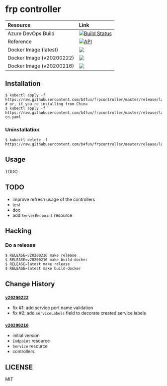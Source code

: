 # frp controller

| Resource | Link |
|:----|:----|
| Azure DevOps Build | [![Build Status](https://dev.azure.com/build4/b4fun%20-%20public/_apis/build/status/b4fun.frpcontroller?branchName=master)](https://dev.azure.com/build4/b4fun%20-%20public/_build/latest?definitionId=1&branchName=master) |
| Reference | [![API](https://godoc.org/github.com/b4fun/frpcontroller?status.svg)](https://godoc.org/github.com/b4fun/frpcontroller/api/v1) |
| Docker Image (latest) | [![](https://img.shields.io/docker/pulls/b4fun/frpcontroller?label=docker%20pulls%20%28latest%29)](https://hub.docker.com/r/b4fun/frpcontroller) |
| Docker Image (v20200222) | [![](https://img.shields.io/docker/pulls/b4fun/frpcontroller?label=docker%20pulls%20%28v20200222%29)](https://hub.docker.com/r/b4fun/frpcontroller) |
| Docker Image (v20200216) | [![](https://img.shields.io/docker/pulls/b4fun/frpcontroller?label=docker%20pulls%20%28v20200216%29)](https://hub.docker.com/r/b4fun/frpcontroller) |

## Installation

```
$ kubectl apply -f https://raw.githubusercontent.com/b4fun/frpcontroller/master/release/latest/install.yaml 
# or, if you're installing from China
$ kubectl apply -f https://raw.githubusercontent.com/b4fun/frpcontroller/master/release/latest/install-cn.yaml 
```

### Uninstallation

```
$ kubectl delete -f  https://raw.githubusercontent.com/b4fun/frpcontroller/master/release/latest/install.yaml 
```

## Usage

TODO

## TODO

- improve refresh usage of the controllers
- test
- doc
- add `ServerEndpoint` resource

## Hacking

### Do a release

```
$ RELEASE=v20200216 make release
$ RELEASE=v20200216 make build-docker
$ RELEASE=latest make release
$ RELEASE=latest make build-docker
```

## Change History

### [`v20200222`](https://github.com/b4fun/frpcontroller/releases/tag/v20200222)

- fix #1: add service port name validation
- fix #2: add `serviceLabels` field to decorate created service labels

### [`v20200216`](https://github.com/b4fun/frpcontroller/releases/tag/v20200216)

- initial version
- `Endpoint` resource
- `Service` resource
- controllers

## LICENSE

MIT